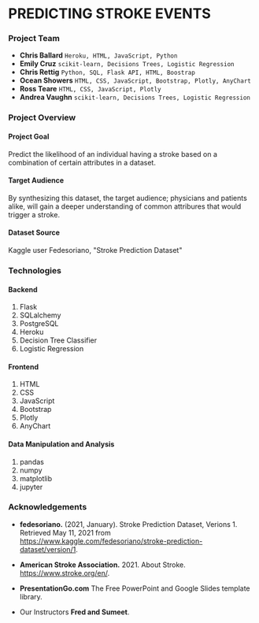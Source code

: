 # PREDICTING STROKE EVENTS

### Project Team
* **Chris Ballard** `Heroku, HTML, JavaScript, Python`
* **Emily Cruz** `scikit-learn, Decisions Trees, Logistic Regression`
* **Chris Rettig** `Python, SQL, Flask API, HTML, Boostrap`
* **Ocean Showers** `HTML, CSS, JavaScript, Bootstrap, Plotly, AnyChart`
* **Ross Teare** `HTML, CSS, JavaScript, Plotly`
* **Andrea Vaughn** `scikit-learn, Decisions Trees, Logistic Regression`

### Project Overview
#### Project Goal
Predict the likelihood of an individual having a stroke based on a combination of certain attributes in a dataset.
#### Target Audience
By synthesizing this dataset, the target audience; physicians and patients alike, will gain a deeper understanding of common attribures that would trigger a stroke.
#### Dataset Source
Kaggle user Fedesoriano, "Stroke Prediction Dataset"

### Technologies
#### Backend
1. Flask
2. SQLalchemy
3. PostgreSQL
4. Heroku
5. Decision Tree Classifier
6. Logistic Regression
#### Frontend
1. HTML
2. CSS
3. JavaScript
4. Bootstrap
5. Plotly
6. AnyChart
#### Data Manipulation and Analysis
1. pandas
2. numpy
3. matplotlib
4. jupyter

### Acknowledgements
* **fedesoriano.** (2021, January). Stroke Prediction Dataset, Verions 1. Retrieved May 11, 2021 from https://www.kaggle.com/fedesoriano/stroke-prediction-dataset/version/1.

* **American Stroke Association.** 2021. About Stroke.  https://www.stroke.org/en/.

* **PresentationGo.com** The Free PowerPoint and Google Slides template library.

* Our Instructors **Fred and Sumeet**. 
